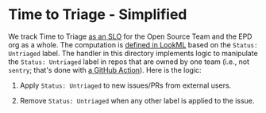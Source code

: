 # Time to Triage - Simplified

We track Time to Triage [as an SLO][looker] for the Open Source Team and the
EPD org as a whole. The computation is [defined in LookML][implementation]
based on the `Status: Untriaged` label. The handler in this directory
implements logic to manipulate the `Status: Untriaged` label in repos that are
owned by one team (i.e., not `sentry`; that's done with [a GitHub
Action][action]). Here is the logic:

  1. Apply `Status: Untriaged` to new issues/PRs from external users.

  2. Remove `Status: Untriaged` when any other label is applied to the issue.

[looker]: https://sentryio.cloud.looker.com/explore/super_big_facts/github_issues_tttriage?qid=qhmtzKtcqK6uxmTYEWEZRx&toggle=dat,pik,vis
[implementation]: https://github.com/getsentry/lookml/blob/master/github_issues_tttriage.view.lkml
[action]: https://github.com/getsentry/sentry/blob/master/.github/workflows/issue-routing-helper.yml
